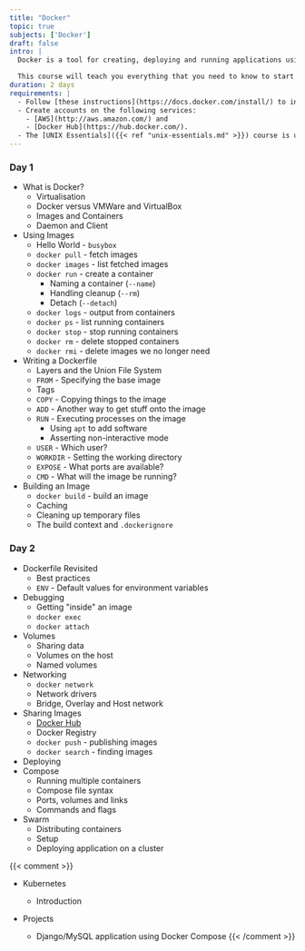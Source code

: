 ```yaml
---
title: "Docker"
topic: true
subjects: ['Docker']
draft: false
intro: |
  Docker is a tool for creating, deploying and running applications using containers. A container encapsulates a complete execution environment. As a result the container can be run on any hardware or operating system that supports Docker.

  This course will teach you everything that you need to know to start using Docker.
duration: 2 days
requirements: |
  - Follow [these instructions](https://docs.docker.com/install/) to install Docker.
  - Create accounts on the following services:
    - [AWS](http://aws.amazon.com/) and
    - [Docker Hub](https://hub.docker.com/).
  - The [UNIX Essentials]({{< ref "unix-essentials.md" >}}) course is useful for understanding some of the details of a Dockerfile.
---
```


<!--
https://docs.docker.com/get-started/
https://thenewstack.io/understanding-the-docker-cache-for-faster-builds/
https://docker-curriculum.com/
https://medium.freecodecamp.org/a-beginner-friendly-introduction-to-containers-vms-and-docker-79a9e3e119b
-->

### Day 1

- What is Docker?
    - Virtualisation
    - Docker versus VMWare and VirtualBox
    - Images and Containers
    - Daemon and Client
- Using Images
    - Hello World - `busybox`
    - `docker pull` - fetch images
    - `docker images` - list fetched images
    - `docker run` - create a container
        - Naming a container (`--name`)
        - Handling cleanup (`--rm`)
        - Detach (`--detach`)
    - `docker logs` - output from containers
    - `docker ps` - list running containers
    - `docker stop` - stop running containers
    - `docker rm` - delete stopped containers
    - `docker rmi` - delete images we no longer need
- Writing a Dockerfile
    - Layers and the Union File System
    - `FROM` - Specifying the base image
    - Tags
    - `COPY` - Copying things to the image
    - `ADD` - Another way to get stuff onto the image
    - `RUN` - Executing processes on the image
        - Using `apt` to add software
        - Asserting non-interactive mode
    - `USER` - Which user?
    - `WORKDIR` - Setting the working directory
    - `EXPOSE` - What ports are available?
    - `CMD` - What will the image be running?
- Building an Image
    - `docker build` - build an image
    - Caching
    - Cleaning up temporary files
    - The build context and `.dockerignore`

### Day 2

- Dockerfile Revisited
    - Best practices
    - `ENV` - Default values for environment variables
- Debugging
    - Getting "inside" an image
    - `docker exec`
    - `docker attach`
- Volumes
    - Sharing data
    - Volumes on the host
    - Named volumes
- Networking
    - `docker network`
    - Network drivers
    - Bridge, Overlay and Host network
- Sharing Images
    - [Docker Hub](https://hub.docker.com/)
    - Docker Registry
    - `docker push` - publishing images
    - `docker search` - finding images
- Deploying
- Compose
    - Running multiple containers
    - Compose file syntax
    - Ports, volumes and links
    - Commands and flags
- Swarm
    - Distributing containers
    - Setup
    - Deploying application on a cluster

{{< comment >}}
- Kubernetes
    - Introduction

- Projects
    - Django/MySQL application using Docker Compose
{{< /comment >}}

<!--
- Projects
    - Static website
    - Dynamic webapp
-->